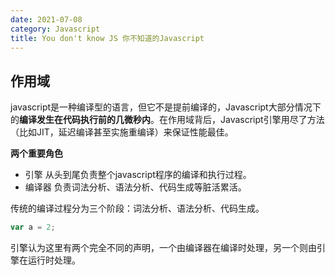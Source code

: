```yaml
---
date: 2021-07-08
category: Javascript
title: You don't know JS 你不知道的Javascript
---
```


<!-- more -->

## 作用域

javascript是一种编译型的语言，但它不是提前编译的，Javascript大部分情况下的**编译发生在代码执行前的几微秒内**。在作用域背后，Javascript引擎用尽了方法（比如JIT，延迟编译甚至实施重编译）来保证性能最佳。

**两个重要角色**

* 引擎 从头到尾负责整个javascript程序的编译和执行过程。
* 编译器  负责词法分析、语法分析、代码生成等脏活累活。

传统的编译过程分为三个阶段：词法分析、语法分析、代码生成。

```javascript
var a = 2; 
```

引擎认为这里有两个完全不同的声明，一个由编译器在编译时处理，另一个则由引擎在运行时处理。

